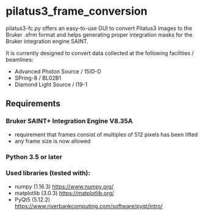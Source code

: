 # pilatus3_frame_conversion

pilatus3-fc.py offers an easy-to-use GUI to convert Pilatus3 images to the Bruker .sfrm format and helps generating proper integration masks for the Bruker integration engine SAINT.

It is currently designed to convert data collected at the following facilities / beamlines:
  - Advanced Photon Source / 15ID-D
  - SPring-8 / BL02B1
  - Diamond Light Source / I19-1

## Requirements

### Bruker SAINT+ Integration Engine V8.35A
  - requirement that frames consist of multiples of 512 pixels has been lifted
  - any frame size is now allowed

### Python 3.5 or later

### Used libraries (tested with):
  - numpy (1.16.3)     https://www.numpy.org/
  - matplotlib (3.0.3) https://matplotlib.org/
  - PyQt5 (5.12.2)     https://www.riverbankcomputing.com/software/pyqt/intro/
